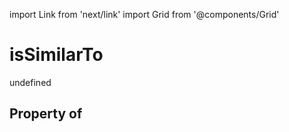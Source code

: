 import Link from 'next/link'
import Grid from '@components/Grid'

# isSimilarTo

undefined

## Property of



